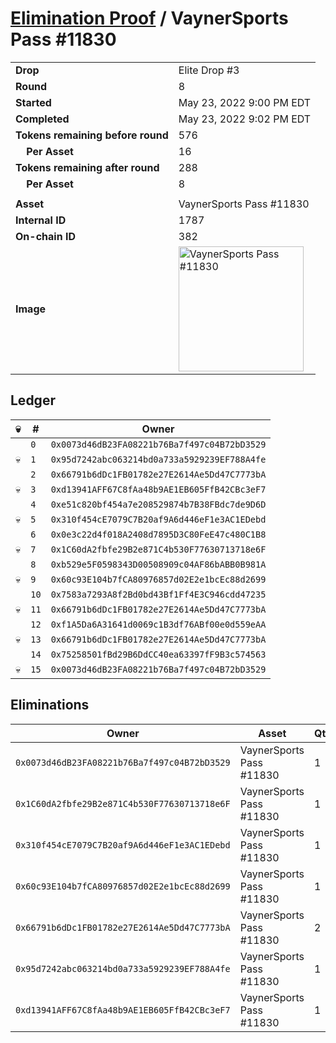 # [Elimination Proof](./readme.md) / VaynerSports Pass #11830

|||
|---|---|
| **Drop** | Elite Drop #3 |
| **Round** | 8 |
| **Started** | May 23, 2022 9:00 PM EDT |
| **Completed** | May 23, 2022 9:02 PM EDT |
| **Tokens remaining before round** | 576 |
| **&nbsp;&nbsp;&nbsp;&nbsp;Per Asset** | 16 |
| **Tokens remaining after round** | 288 |
| **&nbsp;&nbsp;&nbsp;&nbsp;Per Asset** | 8 |
| | |
| **Asset** | VaynerSports Pass #11830 |
| **Internal ID** | 1787 |
| **On-chain ID** | 382 |
| **Image** | <img src="https://tcdn.blokpax.com/9648a5d9-184a-4fa1-98cd-6dd813554de3/385238d1f0864962c4ee76e19565f6c312f85ff4faab540831493b06230c1fd4.png" height="200" alt="VaynerSports Pass #11830" /> |

## Ledger

| 💀 | # | Owner |
| --- | --- | --- |
|  | `0` | `0x0073d46dB23FA08221b76Ba7f497c04B72bD3529` |
| 💀 | `1` | `0x95d7242abc063214bd0a733a5929239EF788A4fe` |
|  | `2` | `0x66791b6dDc1FB01782e27E2614Ae5Dd47C7773bA` |
| 💀 | `3` | `0xd13941AFF67C8fAa48b9AE1EB605FfB42CBc3eF7` |
|  | `4` | `0xe51c820bf454a7e208529874b7B38FBdc7de9D6D` |
| 💀 | `5` | `0x310f454cE7079C7B20af9A6d446eF1e3AC1EDebd` |
|  | `6` | `0x0e3c22d4f018A2408d7895D3C80FeE47c480C1B8` |
| 💀 | `7` | `0x1C60dA2fbfe29B2e871C4b530F77630713718e6F` |
|  | `8` | `0xb529e5F0598343D00508909c04AF86bABB0B981A` |
| 💀 | `9` | `0x60c93E104b7fCA80976857d02E2e1bcEc88d2699` |
|  | `10` | `0x7583a7293A8f2Bd0bd43Bf1Ff4E3C946cdd47235` |
| 💀 | `11` | `0x66791b6dDc1FB01782e27E2614Ae5Dd47C7773bA` |
|  | `12` | `0xf1A5Da6A31641d0069c1B3df76ABf00e0d559eAA` |
| 💀 | `13` | `0x66791b6dDc1FB01782e27E2614Ae5Dd47C7773bA` |
|  | `14` | `0x75258501fBd29B6DdCC40ea63397fF9B3c574563` |
| 💀 | `15` | `0x0073d46dB23FA08221b76Ba7f497c04B72bD3529` |


## Eliminations

| Owner | Asset | Qty. | Transaction |
| --- | --- | --- | --- |
| `0x0073d46dB23FA08221b76Ba7f497c04B72bD3529` | VaynerSports Pass #11830 | 1 | [Polygonscan](https://polygonscan.com/tx/0xb85315b17db955bce11361fd8450bc31fe357035d0922f9424ff2eec14e7af18) |
| `0x1C60dA2fbfe29B2e871C4b530F77630713718e6F` | VaynerSports Pass #11830 | 1 | [Polygonscan](https://polygonscan.com/tx/0x552984a21a3d0fe6a7c3569525c7b636e596359a743648f6f64c2dcb15a1682c) |
| `0x310f454cE7079C7B20af9A6d446eF1e3AC1EDebd` | VaynerSports Pass #11830 | 1 | [Polygonscan](https://polygonscan.com/tx/0x1598ff9a1928bc0db990678e6f394c2cc39df895a758a99d7b68b4fbc71818c6) |
| `0x60c93E104b7fCA80976857d02E2e1bcEc88d2699` | VaynerSports Pass #11830 | 1 | [Polygonscan](https://polygonscan.com/tx/0xbd6277ed710cc7459af4adcaf2bf5e5c54104691a800d75c7312f52d2422fa64) |
| `0x66791b6dDc1FB01782e27E2614Ae5Dd47C7773bA` | VaynerSports Pass #11830 | 2 | [Polygonscan](https://polygonscan.com/tx/0x1e920d22949164dfea891f718ecd08ee5fe8836806f9ad742fc05d6e56d9710c) |
| `0x95d7242abc063214bd0a733a5929239EF788A4fe` | VaynerSports Pass #11830 | 1 | [Polygonscan](https://polygonscan.com/tx/0xae699411606b61aa4bf54abe41474aedc60314b918ae8594858e2e0898a4b703) |
| `0xd13941AFF67C8fAa48b9AE1EB605FfB42CBc3eF7` | VaynerSports Pass #11830 | 1 | [Polygonscan](https://polygonscan.com/tx/0x5e8839bb3cc46cc7f192feb7ffee235b123830a61e8c0085c58622b7f8e014ad) |
